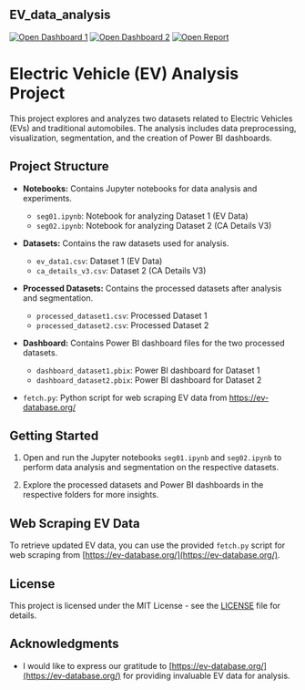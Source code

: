 ## EV_data_analysis

[![Open Dashboard 1](https://img.shields.io/badge/Open%20Dashboard%201-View%20Dashboard-blue?style=flat)](https://app.powerbi.com/groups/me/reports/80517e4d-a7fa-4fdd-8340-60c660fb343c/ReportSection?experience=power-bi)
[![Open Dashboard 2](https://img.shields.io/badge/Open%20Dashboard%202-View%20Dashboard-green?style=flat)](https://app.powerbi.com/groups/me/reports/fcab2012-2521-43c8-b5e5-b28e549b42e7?pbi_source=desktop)
[![Open Report](https://img.shields.io/badge/Open%20Report-View%20Report-purple?style=flat)](https://drive.google.com/file/d/1kzAfXdDEstECpN_LrJPT6QHT05Vsi5_6/view?usp=sharing)


# Electric Vehicle (EV) Analysis Project

This project explores and analyzes two datasets related to Electric Vehicles (EVs) and traditional automobiles. The analysis includes data preprocessing, visualization, segmentation, and the creation of Power BI dashboards.

## Project Structure

- **Notebooks:** Contains Jupyter notebooks for data analysis and experiments.
  - `seg01.ipynb`: Notebook for analyzing Dataset 1 (EV Data)
  - `seg02.ipynb`: Notebook for analyzing Dataset 2 (CA Details V3)

- **Datasets:** Contains the raw datasets used for analysis.
  - `ev_data1.csv`: Dataset 1 (EV Data)
  - `ca_details_v3.csv`: Dataset 2 (CA Details V3)

- **Processed Datasets:** Contains the processed datasets after analysis and segmentation.
  - `processed_dataset1.csv`: Processed Dataset 1
  - `processed_dataset2.csv`: Processed Dataset 2

- **Dashboard:** Contains Power BI dashboard files for the two processed datasets.
  - `dashboard_dataset1.pbix`: Power BI dashboard for Dataset 1
  - `dashboard_dataset2.pbix`: Power BI dashboard for Dataset 2

- `fetch.py`: Python script for web scraping EV data from https://ev-database.org/

## Getting Started

1. Open and run the Jupyter notebooks `seg01.ipynb` and `seg02.ipynb` to perform data analysis and segmentation on the respective datasets.

2. Explore the processed datasets and Power BI dashboards in the respective folders for more insights.

## Web Scraping EV Data

To retrieve updated EV data, you can use the provided `fetch.py` script for web scraping from [https://ev-database.org/](https://ev-database.org/).

## License

This project is licensed under the MIT License - see the [LICENSE](LICENSE) file for details.

## Acknowledgments

- I would like to express our gratitude to [https://ev-database.org/](https://ev-database.org/) for providing invaluable EV data for analysis.



